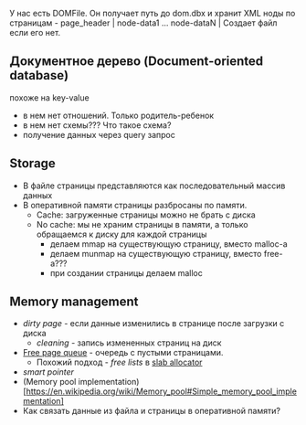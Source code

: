 У нас есть DOMFile. Он получает путь до dom.dbx и хранит XML ноды по страницам - page_header | node-data1 ... node-dataN |
Создает файл если его нет.

## Документное дерево (Document-oriented database)
похоже на key-value
- в нем нет отношений. Только родитель-ребенок
- в нем нет схемы??? Что такое схема?
- получение данных через query запрос


## Storage
- В файле страницы представляются как последовательный массив данных
- В оперативной памяти страницы разбросаны по памяти. 
  - Cache: загруженные страницы можно не брать с диска
  - No cache: мы не храним страницы в памяти, а только обращаемся к диску для каждой страницы
    - делаем mmap на существующую страницу, вместо malloc-а
    - делаем munmap на существующую страницу, вместо free-а???
    - при создании страницы делаем malloc
  

## Memory management
- *dirty page* - если данные изменились в странице после загрузки с диска
  - *cleaning* - запись измененных страниц на диск
- [Free page queue](https://en.wikipedia.org/wiki/Page_replacement_algorithm) - очередь с пустыми страницами. 
  - Похожий подход - *free lists* в [slab allocator](https://en.wikipedia.org/wiki/Slab_allocation)
- *smart pointer*
- (Memory pool implementation)[https://en.wikipedia.org/wiki/Memory_pool#Simple_memory_pool_implementation]
- Как связать данные из файла и страницы в оперативной памяти?
